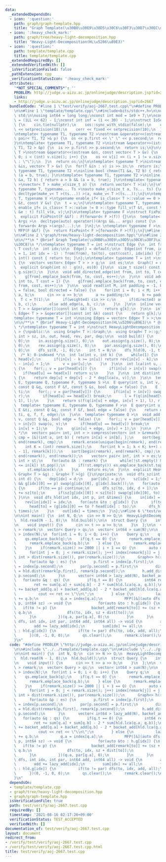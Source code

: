 ```yaml
---
data:
  _extendedDependsOn:
  - icon: ':question:'
    path: graph/graph-template.hpp
    title: "Graph Template(\u30B0\u30E9\u30D5\u30C6\u30F3\u30D7\u30EC\u30FC\u30C8)"
  - icon: ':heavy_check_mark:'
    path: graph/tree/heavy-light-decomposition.hpp
    title: "Heavy-Light-Decomposition(HL\u5206\u89E3)"
  - icon: ':question:'
    path: template/template.cpp
    title: template/template.cpp
  _extendedRequiredBy: []
  _extendedVerifiedWith: []
  _isVerificationFailed: false
  _pathExtension: cpp
  _verificationStatusIcon: ':heavy_check_mark:'
  attributes:
    '*NOT_SPECIAL_COMMENTS*': ''
    PROBLEM: http://judge.u-aizu.ac.jp/onlinejudge/description.jsp?id=2667
    links:
    - http://judge.u-aizu.ac.jp/onlinejudge/description.jsp?id=2667
  bundledCode: "#line 1 \"test/verify/aoj-2667.test.cpp\"\n#define PROBLEM \"http://judge.u-aizu.ac.jp/onlinejudge/description.jsp?id=2667\"\
    \n\n#line 1 \"template/template.cpp\"\n#include<bits/stdc++.h>\n\nusing namespace\
    \ std;\n\nusing int64 = long long;\nconst int mod = 1e9 + 7;\n\nconst int64 infll\
    \ = (1LL << 62) - 1;\nconst int inf = (1 << 30) - 1;\n\nstruct IoSetup {\n  IoSetup()\
    \ {\n    cin.tie(nullptr);\n    ios::sync_with_stdio(false);\n    cout << fixed\
    \ << setprecision(10);\n    cerr << fixed << setprecision(10);\n  }\n} iosetup;\n\
    \ntemplate< typename T1, typename T2 >\nostream &operator<<(ostream &os, const\
    \ pair< T1, T2 >& p) {\n  os << p.first << \" \" << p.second;\n  return os;\n\
    }\n\ntemplate< typename T1, typename T2 >\nistream &operator>>(istream &is, pair<\
    \ T1, T2 > &p) {\n  is >> p.first >> p.second;\n  return is;\n}\n\ntemplate< typename\
    \ T >\nostream &operator<<(ostream &os, const vector< T > &v) {\n  for(int i =\
    \ 0; i < (int) v.size(); i++) {\n    os << v[i] << (i + 1 != v.size() ? \" \"\
    \ : \"\");\n  }\n  return os;\n}\n\ntemplate< typename T >\nistream &operator>>(istream\
    \ &is, vector< T > &v) {\n  for(T &in : v) is >> in;\n  return is;\n}\n\ntemplate<\
    \ typename T1, typename T2 >\ninline bool chmax(T1 &a, T2 b) { return a < b &&\
    \ (a = b, true); }\n\ntemplate< typename T1, typename T2 >\ninline bool chmin(T1\
    \ &a, T2 b) { return a > b && (a = b, true); }\n\ntemplate< typename T = int64\
    \ >\nvector< T > make_v(size_t a) {\n  return vector< T >(a);\n}\n\ntemplate<\
    \ typename T, typename... Ts >\nauto make_v(size_t a, Ts... ts) {\n  return vector<\
    \ decltype(make_v< T >(ts...)) >(a, make_v< T >(ts...));\n}\n\ntemplate< typename\
    \ T, typename V >\ntypename enable_if< is_class< T >::value == 0 >::type fill_v(T\
    \ &t, const V &v) {\n  t = v;\n}\n\ntemplate< typename T, typename V >\ntypename\
    \ enable_if< is_class< T >::value != 0 >::type fill_v(T &t, const V &v) {\n  for(auto\
    \ &e : t) fill_v(e, v);\n}\n\ntemplate< typename F >\nstruct FixPoint : F {\n\
    \  explicit FixPoint(F &&f) : F(forward< F >(f)) {}\n\n  template< typename...\
    \ Args >\n  decltype(auto) operator()(Args &&... args) const {\n    return F::operator()(*this,\
    \ forward< Args >(args)...);\n  }\n};\n \ntemplate< typename F >\ninline decltype(auto)\
    \ MFP(F &&f) {\n  return FixPoint< F >{forward< F >(f)};\n}\n#line 4 \"test/verify/aoj-2667.test.cpp\"\
    \n\n#line 2 \"graph/tree/heavy-light-decomposition.hpp\"\n\n#line 2 \"graph/graph-template.hpp\"\
    \n\n/**\n * @brief Graph Template(\u30B0\u30E9\u30D5\u30C6\u30F3\u30D7\u30EC\u30FC\
    \u30C8)\n */\ntemplate< typename T = int >\nstruct Edge {\n  int from, to;\n \
    \ T cost;\n  int idx;\n\n  Edge() = default;\n\n  Edge(int from, int to, T cost\
    \ = 1, int idx = -1) : from(from), to(to), cost(cost), idx(idx) {}\n\n  operator\
    \ int() const { return to; }\n};\n\ntemplate< typename T = int >\nstruct Graph\
    \ {\n  vector< vector< Edge< T > > > g;\n  int es;\n\n  Graph() = default;\n\n\
    \  explicit Graph(int n) : g(n), es(0) {}\n\n  size_t size() const {\n    return\
    \ g.size();\n  }\n\n  void add_directed_edge(int from, int to, T cost = 1) {\n\
    \    g[from].emplace_back(from, to, cost, es++);\n  }\n\n  void add_edge(int from,\
    \ int to, T cost = 1) {\n    g[from].emplace_back(from, to, cost, es);\n    g[to].emplace_back(to,\
    \ from, cost, es++);\n  }\n\n  void read(int M, int padding = -1, bool weighted\
    \ = false, bool directed = false) {\n    for(int i = 0; i < M; i++) {\n      int\
    \ a, b;\n      cin >> a >> b;\n      a += padding;\n      b += padding;\n    \
    \  T c = T(1);\n      if(weighted) cin >> c;\n      if(directed) add_directed_edge(a,\
    \ b, c);\n      else add_edge(a, b, c);\n    }\n  }\n\n  inline vector< Edge<\
    \ T > > &operator[](const int &k) {\n    return g[k];\n  }\n\n  inline const vector<\
    \ Edge< T > > &operator[](const int &k) const {\n    return g[k];\n  }\n};\n\n\
    template< typename T = int >\nusing Edges = vector< Edge< T > >;\n#line 4 \"graph/tree/heavy-light-decomposition.hpp\"\
    \n\n/**\n * @brief Heavy-Light-Decomposition(HL\u5206\u89E3)\n * @see https://smijake3.hatenablog.com/entry/2019/09/15/200200\n\
    \ */\ntemplate< typename T = int >\nstruct HeavyLightDecomposition : Graph< T\
    \ > {\npublic:\n  using Graph< T >::Graph;\n  using Graph< T >::g;\n  vector<\
    \ int > sz, in, out, head, rev, par, dep;\n\n  void build() {\n    sz.assign(g.size(),\
    \ 0);\n    in.assign(g.size(), 0);\n    out.assign(g.size(), 0);\n    head.assign(g.size(),\
    \ 0);\n    rev.assign(g.size(), 0);\n    par.assign(g.size(), 0);\n    dep.assign(g.size(),\
    \ 0);\n    dfs_sz(0, -1, 0);\n    int t = 0;\n    dfs_hld(0, -1, t);\n  }\n\n\
    \  /* k: 0-indexed */\n  int la(int v, int k) {\n    while(1) {\n      int u =\
    \ head[v];\n      if(in[v] - k >= in[u]) return rev[in[v] - k];\n      k -= in[v]\
    \ - in[u] + 1;\n      v = par[u];\n    }\n  }\n\n  int lca(int u, int v) const\
    \ {\n    for(;; v = par[head[v]]) {\n      if(in[u] > in[v]) swap(u, v);\n   \
    \   if(head[u] == head[v]) return u;\n    }\n  }\n\n  int dist(int u, int v) const\
    \ {\n    return dep[u] + dep[v] - 2 * dep[lca(u, v)];\n  }\n\n  template< typename\
    \ E, typename Q, typename F, typename S >\n  E query(int u, int v, const E &ti,\
    \ const Q &q, const F &f, const S &s, bool edge = false) {\n    E l = ti, r =\
    \ ti;\n    for(;; v = par[head[v]]) {\n      if(in[u] > in[v]) swap(u, v), swap(l,\
    \ r);\n      if(head[u] == head[v]) break;\n      l = f(q(in[head[v]], in[v] +\
    \ 1), l);\n    }\n    return s(f(q(in[u] + edge, in[v] + 1), l), r);\n  }\n\n\
    \  template< typename E, typename Q, typename F >\n  E query(int u, int v, const\
    \ E &ti, const Q &q, const F &f, bool edge = false) {\n    return query(u, v,\
    \ ti, q, f, f, edge);\n  }\n\n  template< typename Q >\n  void add(int u, int\
    \ v, const Q &q, bool edge = false) {\n    for(;; v = par[head[v]]) {\n      if(in[u]\
    \ > in[v]) swap(u, v);\n      if(head[u] == head[v]) break;\n      q(in[head[v]],\
    \ in[v] + 1);\n    }\n    q(in[u] + edge, in[v] + 1);\n  }\n\n  /* {parent, child}\
    \ */\n  vector< pair< int, int > > compress(vector< int > &remark) {\n    auto\
    \ cmp = [&](int a, int b) { return in[a] < in[b]; };\n    sort(begin(remark),\
    \ end(remark), cmp);\n    remark.erase(unique(begin(remark), end(remark)), end(remark));\n\
    \    int K = (int) remark.size();\n    for(int k = 1; k < K; k++) remark.emplace_back(lca(remark[k\
    \ - 1], remark[k]));\n    sort(begin(remark), end(remark), cmp);\n    remark.erase(unique(begin(remark),\
    \ end(remark)), end(remark));\n    vector< pair< int, int > > es;\n    stack<\
    \ int > st;\n    for(auto &k : remark) {\n      while(!st.empty() && out[st.top()]\
    \ <= in[k]) st.pop();\n      if(!st.empty()) es.emplace_back(st.top(), k);\n \
    \     st.emplace(k);\n    }\n    return es;\n  }\n\n  explicit HeavyLightDecomposition(const\
    \ Graph< T > &g) : Graph< T >(g) {}\n\nprivate:\n  void dfs_sz(int idx, int p,\
    \ int d) {\n    dep[idx] = d;\n    par[idx] = p;\n    sz[idx] = 1;\n    if(g[idx].size()\
    \ && g[idx][0] == p) swap(g[idx][0], g[idx].back());\n    for(auto &to : g[idx])\
    \ {\n      if(to == p) continue;\n      dfs_sz(to, idx, d + 1);\n      sz[idx]\
    \ += sz[to];\n      if(sz[g[idx][0]] < sz[to]) swap(g[idx][0], to);\n    }\n \
    \ }\n\n  void dfs_hld(int idx, int p, int &times) {\n    in[idx] = times++;\n\
    \    rev[in[idx]] = idx;\n    for(auto &to : g[idx]) {\n      if(to == p) continue;\n\
    \      head[to] = (g[idx][0] == to ? head[idx] : to);\n      dfs_hld(to, idx,\
    \ times);\n    }\n    out[idx] = times;\n  }\n};\n#line 6 \"test/verify/aoj-2667.test.cpp\"\
    \n\nint main() {\n  int N, Q;\n  cin >> N >> Q;\n  HeavyLightDecomposition<> hld(N);\n\
    \  hld.read(N - 1, 0);\n  hld.build();\n\n  struct Query {\n    int t, a, b;\n\
    \n    void input() {\n      cin >> t >> a >> b;\n    }\n  };\n\n  vector< int\
    \ > remark;\n  vector< Query > qs;\n  vector< int64 > sum(N);\n\n  vector< int\
    \ > index(N);\n  for(int i = 0; i < Q; i++) {\n    Query q;\n    q.input();\n\
    \    qs.emplace_back(q);\n    if(q.t == 0) {\n      remark.emplace_back(q.a);\n\
    \      remark.emplace_back(q.b);\n    } else {\n      remark.emplace_back(q.a);\n\
    \    }\n    if(remark.size() >= 2000 || i + 1 == Q) {\n      auto es = hld.compress(remark);\n\
    \      for(int j = 0; j < remark.size(); j++) index[remark[j]] = j;\n      vector<\
    \ int > dist(remark.size()), par(remark.size());\n      Graph<> h(remark.size());\n\
    \      for(auto &p : es) {\n        p.first = index[p.first];\n        p.second\
    \ = index[p.second];\n        par[p.second] = p.first;\n        dist[p.second]\
    \ = hld.dist(remark[p.first], remark[p.second]);\n        h.add_directed_edge(p.first,\
    \ p.second);\n      }\n      vector< int64 > lazy_add(N), backet_add(N);\n   \
    \   for(auto &q : qs) {\n        if(q.t == 0) {\n          int64 ret = 0;\n  \
    \        ret += sum[q.a] + sum[q.b] - 2 * sum[hld.lca(q.a, q.b)];\n          ret\
    \ += backet_add[q.a] + backet_add[q.b] - 2 * backet_add[hld.lca(q.a, q.b)];\n\
    \          cout << ret << \"\\n\";\n        } else {\n          lazy_add[q.a]\
    \ += q.b;\n          q.a = index[q.a];\n          MFP([&](auto dfs, int idx, int\
    \ p, int64 sz) -> void {\n            for(auto &to : h.g[idx]) {\n           \
    \   if(to != p) {\n                backet_add[remark[to]] += (sz + dist[to]) *\
    \ q.b;\n                dfs(to, idx, sz + dist[to]);\n              }\n      \
    \      }\n          })(q.a, par[q.a], 0);\n        }\n      }\n      MFP([&](auto\
    \ dfs, int idx, int par, int64 add, int64 all) -> void {\n        all += add;\n\
    \        add += lazy_add[idx];\n        sum[idx] += all;\n        for(auto &to\
    \ : hld.g[idx]) {\n          if(to != par) dfs(to, idx, add, all);\n        }\n\
    \      })(0, -1, 0, 0);\n      qs.clear();\n      remark.clear();\n    }\n  }\n\
    }\n"
  code: "#define PROBLEM \"http://judge.u-aizu.ac.jp/onlinejudge/description.jsp?id=2667\"\
    \n\n#include \"../../template/template.cpp\"\n\n#include \"../../graph/tree/heavy-light-decomposition.hpp\"\
    \n\nint main() {\n  int N, Q;\n  cin >> N >> Q;\n  HeavyLightDecomposition<> hld(N);\n\
    \  hld.read(N - 1, 0);\n  hld.build();\n\n  struct Query {\n    int t, a, b;\n\
    \n    void input() {\n      cin >> t >> a >> b;\n    }\n  };\n\n  vector< int\
    \ > remark;\n  vector< Query > qs;\n  vector< int64 > sum(N);\n\n  vector< int\
    \ > index(N);\n  for(int i = 0; i < Q; i++) {\n    Query q;\n    q.input();\n\
    \    qs.emplace_back(q);\n    if(q.t == 0) {\n      remark.emplace_back(q.a);\n\
    \      remark.emplace_back(q.b);\n    } else {\n      remark.emplace_back(q.a);\n\
    \    }\n    if(remark.size() >= 2000 || i + 1 == Q) {\n      auto es = hld.compress(remark);\n\
    \      for(int j = 0; j < remark.size(); j++) index[remark[j]] = j;\n      vector<\
    \ int > dist(remark.size()), par(remark.size());\n      Graph<> h(remark.size());\n\
    \      for(auto &p : es) {\n        p.first = index[p.first];\n        p.second\
    \ = index[p.second];\n        par[p.second] = p.first;\n        dist[p.second]\
    \ = hld.dist(remark[p.first], remark[p.second]);\n        h.add_directed_edge(p.first,\
    \ p.second);\n      }\n      vector< int64 > lazy_add(N), backet_add(N);\n   \
    \   for(auto &q : qs) {\n        if(q.t == 0) {\n          int64 ret = 0;\n  \
    \        ret += sum[q.a] + sum[q.b] - 2 * sum[hld.lca(q.a, q.b)];\n          ret\
    \ += backet_add[q.a] + backet_add[q.b] - 2 * backet_add[hld.lca(q.a, q.b)];\n\
    \          cout << ret << \"\\n\";\n        } else {\n          lazy_add[q.a]\
    \ += q.b;\n          q.a = index[q.a];\n          MFP([&](auto dfs, int idx, int\
    \ p, int64 sz) -> void {\n            for(auto &to : h.g[idx]) {\n           \
    \   if(to != p) {\n                backet_add[remark[to]] += (sz + dist[to]) *\
    \ q.b;\n                dfs(to, idx, sz + dist[to]);\n              }\n      \
    \      }\n          })(q.a, par[q.a], 0);\n        }\n      }\n      MFP([&](auto\
    \ dfs, int idx, int par, int64 add, int64 all) -> void {\n        all += add;\n\
    \        add += lazy_add[idx];\n        sum[idx] += all;\n        for(auto &to\
    \ : hld.g[idx]) {\n          if(to != par) dfs(to, idx, add, all);\n        }\n\
    \      })(0, -1, 0, 0);\n      qs.clear();\n      remark.clear();\n    }\n  }\n\
    }\n"
  dependsOn:
  - template/template.cpp
  - graph/tree/heavy-light-decomposition.hpp
  - graph/graph-template.hpp
  isVerificationFile: true
  path: test/verify/aoj-2667.test.cpp
  requiredBy: []
  timestamp: '2021-08-16 02:17:26+09:00'
  verificationStatus: TEST_ACCEPTED
  verifiedWith: []
documentation_of: test/verify/aoj-2667.test.cpp
layout: document
redirect_from:
- /verify/test/verify/aoj-2667.test.cpp
- /verify/test/verify/aoj-2667.test.cpp.html
title: test/verify/aoj-2667.test.cpp
---
```

